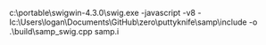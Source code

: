 c:\portable\swigwin-4.3.0\swig.exe -javascript -v8 -Ic:\Users\logan\Documents\GitHub\zero\puttyknife\samp\include -o .\build\samp_swig.cpp samp.i
